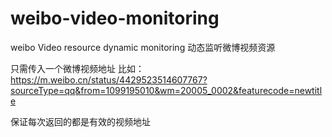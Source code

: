# weibo-video-monitoring
weibo Video resource dynamic monitoring
动态监听微博视频资源

只需传入一个微博视频地址
比如：
https://m.weibo.cn/status/4429523514607767?sourceType=qq&from=1099195010&wm=20005_0002&featurecode=newtitle

保证每次返回的都是有效的视频地址
